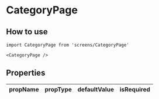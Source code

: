 # CategoryPage

## How to use

```
import CategoryPage from 'screens/CategoryPage'
```

```
<CategoryPage />
```

## Properties

| propName | propType | defaultValue | isRequired |
| - | - | - | - |
